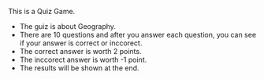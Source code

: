 This is a Quiz Game.

- The guiz is about Geography.
- There are 10 questions and after you answer each question, you can see if your answer is correct or inccorect.
- The correct answer is worth 2 points.
- The inccorect answer is worth -1 point.
- The results will be shown at the end.
